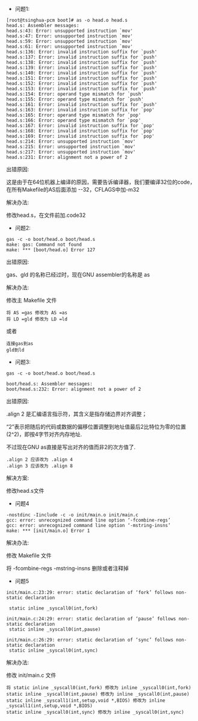- 问题1: 

```
[root@tsinghua-pcm boot]# as -o head.o head.s 
head.s: Assembler messages:
head.s:43: Error: unsupported instruction `mov'
head.s:47: Error: unsupported instruction `mov'
head.s:59: Error: unsupported instruction `mov'
head.s:61: Error: unsupported instruction `mov'
head.s:136: Error: invalid instruction suffix for `push'
head.s:137: Error: invalid instruction suffix for `push'
head.s:138: Error: invalid instruction suffix for `push'
head.s:139: Error: invalid instruction suffix for `push'
head.s:140: Error: invalid instruction suffix for `push'
head.s:151: Error: invalid instruction suffix for `push'
head.s:152: Error: invalid instruction suffix for `push'
head.s:153: Error: invalid instruction suffix for `push'
head.s:154: Error: operand type mismatch for `push'
head.s:155: Error: operand type mismatch for `push'
head.s:161: Error: invalid instruction suffix for `push'
head.s:163: Error: invalid instruction suffix for `pop'
head.s:165: Error: operand type mismatch for `pop'
head.s:166: Error: operand type mismatch for `pop'
head.s:167: Error: invalid instruction suffix for `pop'
head.s:168: Error: invalid instruction suffix for `pop'
head.s:169: Error: invalid instruction suffix for `pop'
head.s:214: Error: unsupported instruction `mov'
head.s:215: Error: unsupported instruction `mov'
head.s:217: Error: unsupported instruction `mov'
head.s:231: Error: alignment not a power of 2
```

出错原因: 

这是由于在64位机器上编译的原因，需要告诉编译器，我们要编译32位的code，在所有Makefile的AS后面添加 --32，CFLAGS中加-m32

解决办法: 

修改head.s，在文件前加.code32

- 问题2: 

```
gas -c -o boot/head.o boot/head.s
make: gas: Command not found
make: *** [boot/head.o] Error 127
```

出错原因: 

gas、gld 的名称已经过时，现在GNU assembler的名称是 as


解决办法: 

修改主 Makefile 文件

```
将 AS =gas 修改为 AS =as
将 LD =gld 修改为 LD =ld
```

或者

```
连接gas到as 
gld到ld
```

- 问题3: 

```
gas -c -o boot/head.o boot/head.s

boot/head.s: Assembler messages:
boot/head.s:232: Error: alignment not a power of 2
```

出错原因: 

.align 2 是汇编语言指示符，其含义是指存储边界对齐调整；

“2”表示把随后的代码或数据的偏移位置调整到地址值最后2比特位为零的位置(2^2)，即按4字节对齐内存地址. 

不过现在GNU as直接是写出对齐的值而非2的次方值了. 

```
.align 2 应该改为 .align 4
.align 3 应该改为 .align 8
```

解决方案: 

修改head.s文件

- 问题4

```
-nostdinc -Iinclude -c -o init/main.o init/main.c
gcc: error: unrecognized command line option ‘-fcombine-regs’
gcc: error: unrecognized command line option ‘-mstring-insns’
make: *** [init/main.o] Error 1
```

解决办法: 

修改 Makefile 文件

将 -fcombine-regs -mstring-insns 删除或者注释掉 

- 问题5
 
```
init/main.c:23:29: error: static declaration of ‘fork’ follows non-static declaration

 static inline _syscall0(int,fork)

init/main.c:24:29: error: static declaration of ‘pause’ follows non-static declaration
 static inline _syscall0(int,pause)

init/main.c:26:29: error: static declaration of ‘sync’ follows non-static declaration
 static inline _syscall0(int,sync)
```

解决办法: 

修改 init/main.c 文件

```
将 static inline _syscall0(int,fork) 修改为 inline _syscall0(int,fork)
static inline _syscall0(int,pause) 修改为 inline _syscall0(int,pause)
static inline _syscall1(int,setup,void *,BIOS) 修改为 inline _syscall1(int,setup,void *,BIOS)
static inline _syscall0(int,sync) 修改为 inline _syscall0(int,sync)
```